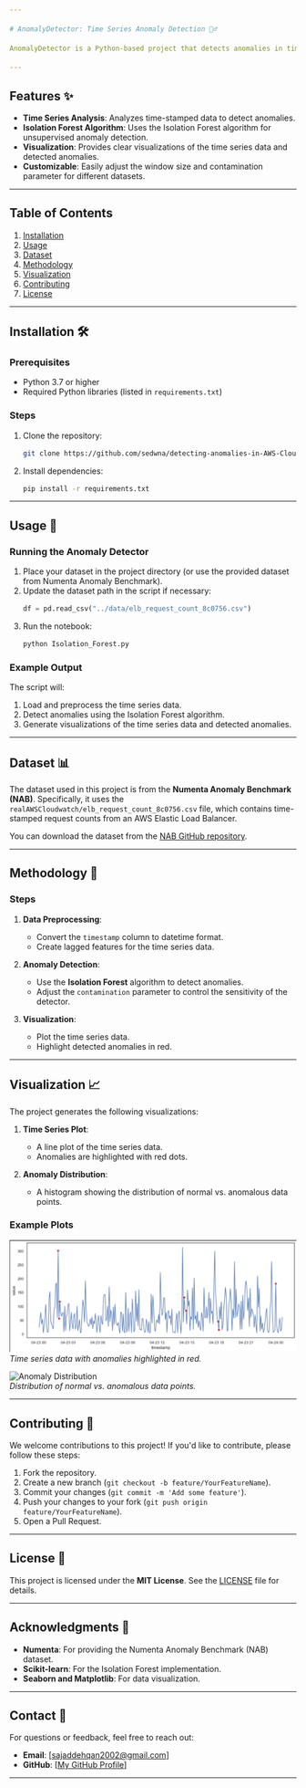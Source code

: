 ```yaml
---

# AnomalyDetector: Time Series Anomaly Detection 🕵️‍♂️

AnomalyDetector is a Python-based project that detects anomalies in time series data using the **Isolation Forest** algorithm. It is designed to analyze time-stamped data, identify unusual patterns, and visualize the results. This project is ideal for monitoring and analyzing metrics such as server requests, cloudwatch data, or any time series dataset.

---
```


## Features ✨

- **Time Series Analysis**: Analyzes time-stamped data to detect anomalies.
- **Isolation Forest Algorithm**: Uses the Isolation Forest algorithm for unsupervised anomaly detection.
- **Visualization**: Provides clear visualizations of the time series data and detected anomalies.
- **Customizable**: Easily adjust the window size and contamination parameter for different datasets.

---

## Table of Contents

1. [Installation](#installation)
2. [Usage](#usage)
3. [Dataset](#dataset)
4. [Methodology](#methodology)
5. [Visualization](#visualization)
6. [Contributing](#contributing)
7. [License](#license)

---

## Installation 🛠️

### Prerequisites

- Python 3.7 or higher
- Required Python libraries (listed in `requirements.txt`)

### Steps

1. Clone the repository:
   ```bash
   git clone https://github.com/sedwna/detecting-anomalies-in-AWS-CloudWatch-data.git
   ```

2. Install dependencies:
   ```bash
   pip install -r requirements.txt
   ```

---

## Usage 🚀

### Running the Anomaly Detector

1. Place your dataset in the project directory (or use the provided dataset from Numenta Anomaly Benchmark).
2. Update the dataset path in the script if necessary:
   ```python
   df = pd.read_csv("../data/elb_request_count_8c0756.csv")
   ```
3. Run the notebook:
   ```bash
   python Isolation_Forest.py
   ```

### Example Output

The script will:
1. Load and preprocess the time series data.
2. Detect anomalies using the Isolation Forest algorithm.
3. Generate visualizations of the time series data and detected anomalies.

---

## Dataset 📊

The dataset used in this project is from the **Numenta Anomaly Benchmark (NAB)**. Specifically, it uses the `realAWSCloudwatch/elb_request_count_8c0756.csv` file, which contains time-stamped request counts from an AWS Elastic Load Balancer.

You can download the dataset from the [NAB GitHub repository](https://github.com/numenta/NAB/tree/master/data/realAWSCloudwatch).

---

## Methodology 🧠

### Steps

1. **Data Preprocessing**:
   - Convert the `timestamp` column to datetime format.
   - Create lagged features for the time series data.

2. **Anomaly Detection**:
   - Use the **Isolation Forest** algorithm to detect anomalies.
   - Adjust the `contamination` parameter to control the sensitivity of the detector.

3. **Visualization**:
   - Plot the time series data.
   - Highlight detected anomalies in red.

---

## Visualization 📈

The project generates the following visualizations:

1. **Time Series Plot**:
   - A line plot of the time series data.
   - Anomalies are highlighted with red dots.

2. **Anomaly Distribution**:
   - A histogram showing the distribution of normal vs. anomalous data points.

### Example Plots

![Time Series Plot](./photo/time_series_plot.png)  
*Time series data with anomalies highlighted in red.*

![Anomaly Distribution](./anomaly_distribution.png)  
*Distribution of normal vs. anomalous data points.*

---

## Contributing 🤝

We welcome contributions to this project! If you'd like to contribute, please follow these steps:

1. Fork the repository.
2. Create a new branch (`git checkout -b feature/YourFeatureName`).
3. Commit your changes (`git commit -m 'Add some feature'`).
4. Push your changes to your fork (`git push origin feature/YourFeatureName`).
5. Open a Pull Request.

---

## License 📜

This project is licensed under the **MIT License**. See the [LICENSE](https://github.com/numenta/NAB/tree/master/data/realAWSCloudwatch) file for details.

---

## Acknowledgments 🙏

- **Numenta**: For providing the Numenta Anomaly Benchmark (NAB) dataset.
- **Scikit-learn**: For the Isolation Forest implementation.
- **Seaborn and Matplotlib**: For data visualization.

---

## Contact 📧

For questions or feedback, feel free to reach out:
- **Email**: [sajaddehqan2002@gmail.com]
- **GitHub**: [[My GitHub Profile](https://github.com/sedwna)]


---
